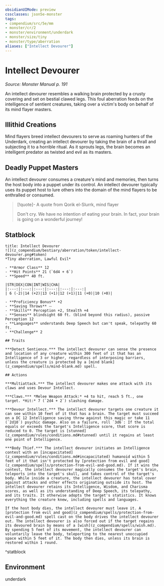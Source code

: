 ```yaml
---
obsidianUIMode: preview
cssclasses: json5e-monster
tags:
- compendium/src/5e/mm
- monster/cr/2
- monster/environment/underdark
- monster/size/tiny
- monster/type/aberration
aliases: ["Intellect Devourer"]
---
```

# Intellect Devourer
*Source: Monster Manual p. 191*  

An intellect devourer resembles a walking brain protected by a crusty covering and set on bestial clawed legs. This foul aberration feeds on the intelligence of sentient creatures, taking over a victim's body on behalf of its mind flayer masters.

## Illithid Creations

Mind flayers breed intellect devourers to serve as roaming hunters of the Underdark, creating an intellect devourer by taking the brain of a thrall and subjecting it to a horrible ritual. As it sprouts legs, the brain becomes an intelligent predator as twisted and evil as its masters.

## Deadly Puppet Masters

An intellect devourer consumes a creature's mind and memories, then turns the host body into a puppet under its control. An intellect devourer typically uses its puppet host to lure others into the domain of the mind flayers to be enthralled or consumed.

> [!quote]- A quote from Qorik el-Slurrk, mind flayer  
> 
> Don't cry. We have no intention of eating your brain. In fact, your brain is going on a wonderful journey!


## Statblock

```ad-statblock
title: Intellect Devourer
![](z_compendium/bestiary/aberration/token/intellect-devourer.png#token)
*Tiny aberration, Lawful Evil*

- **Armor Class** 12 
- **Hit Points** 21 (`6d4 + 6`)
- **Speed** 40 ft.

|STR|DEX|CON|INT|WIS|CHA|
|:---:|:---:|:---:|:---:|:---:|:---:|
| 6 (-2)|14 (+2)|13 (+1)|12 (+1)|11 (+0)|10 (+0)|

- **Proficiency Bonus** +2
- **Saving Throws** ⏤
- **Skills** Perception +2, Stealth +4
- **Senses** blindsight 60 ft. (blind beyond this radius), passive Perception 12
- **Languages** understands Deep Speech but can't speak, telepathy 60 ft.
- **Challenge** 2

## Traits

***Detect Sentience.*** The intellect devourer can sense the presence and location of any creature within 300 feet of it that has an Intelligence of 3 or higher, regardless of interposing barriers, unless the creature is protected by a [mind blank](z_compendium/spells/mind-blank.md) spell.

## Actions

***Multiattack.*** The intellect devourer makes one attack with its claws and uses Devour Intellect.

***Claws.*** *Melee Weapon Attack:* +4 to hit, reach 5 ft., one target. *Hit:* 7 (`2d4 + 2`) slashing damage.

***Devour Intellect.*** The intellect devourer targets one creature it can see within 10 feet of it that has a brain. The target must succeed on a DC 12 Intelligence saving throw against this magic or take 11 (`2d10`) psychic damage. Also on a failure, roll `3d6`: If the total equals or exceeds the target's Intelligence score, that score is reduced to 0. The target is [stunned](z_compendium/rules/conditions.md#stunned) until it regains at least one point of Intelligence.

***Body Thief.*** The intellect devourer initiates an Intelligence contest with an [incapacitated](z_compendium/rules/conditions.md#incapacitated) humanoid within 5 feet of it that isn't protected by [protection from evil and good](z_compendium/spells/protection-from-evil-and-good.md). If it wins the contest, the intellect devourer magically consumes the target's brain, teleports into the target's skull, and takes control of the target's body. While inside a creature, the intellect devourer has total cover against attacks and other effects originating outside its host. The intellect devourer retains its Intelligence, Wisdom, and Charisma scores, as well as its understanding of Deep Speech, its telepathy, and its traits. It otherwise adopts the target's statistics. It knows everything the creature knew, including spells and languages.

If the host body dies, the intellect devourer must leave it. A [protection from evil and good](z_compendium/spells/protection-from-evil-and-good.md) spell cast on the body drives the intellect devourer out. The intellect devourer is also forced out if the target regains its devoured brain by means of a [wish](z_compendium/spells/wish.md). By spending 5 feet of its movement, the intellect devourer can voluntarily leave the body, teleporting to the nearest unoccupied space within 5 feet of it. The body then dies, unless its brain is restored within 1 round.
```
^statblock

## Environment

underdark